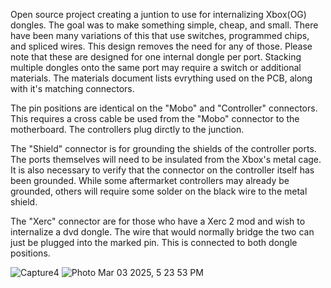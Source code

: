 Open source project creating a juntion to use for internalizing 
Xbox(OG) dongles. The goal was to make something simple, cheap, 
and small. There have been many variations of this that use 
switches, programmed chips, and spliced wires. This design 
removes the need for any of those. Please note that these are 
designed for one internal dongle per port. Stacking multiple 
dongles onto the same port may require a switch or additional 
materials. The materials document lists evrything used on the 
PCB, along with it's matching connectors.

The pin positions are identical on the "Mobo" and "Controller" 
connectors. This requires a cross cable be used from the "Mobo" 
connector to the motherboard. The controllers plug dirctly to the 
junction.

The "Shield" connector is for grounding the shields of 
the controller ports. The ports themselves will need to be 
insulated from the Xbox's metal cage. It is also necessary to 
verify that the connector on the controller itself has been 
grounded. While some aftermarket controllers may already be 
grounded, others will require some solder on the black wire to the
metal shield.

The "Xerc" connector are for those who have a Xerc 2 mod and wish
to internalize a dvd dongle. The wire that would normally bridge 
the two can just be plugged into the marked pin. This is connected
to both dongle positions.

![Capture4](https://github.com/user-attachments/assets/b9e58128-922b-4c57-b4a4-7e30746dc90b)
![Photo Mar 03 2025, 5 23 53 PM](https://github.com/user-attachments/assets/ddb39b83-0f5b-473f-87bb-859137f2fba1)

